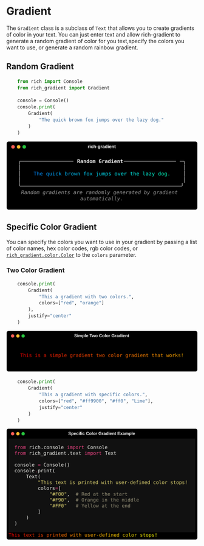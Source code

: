 # Gradient

The `Gradient` class is a subclass of `Text` that allows you to create gradients of color in your text. You can just enter text and allow rich-gradient to generate a random gradient of color for you text,specify the colors you want to use, or generate a random rainbow gradient.

## Random Gradient

```python
    from rich import Console
    from rich_gradient import Gradient

    console = Console()
    console.print(
        Gradient(
            "The quick brown fox jumps over the lazy dog."
        )
    )
```

![Random Gradient](img/random_gradient_example.svg)

## Specific Color Gradient

You can specify the colors you want to use in your gradient by passing a list of color names, hex color codes, rgb color codes, or [`rich_gradient.color.Color`](color.md)  to the `colors` parameter.

### Two Color Gradient

```python
    console.print(
        Gradient(
            "This a gradient with two colors.",
            colors=["red", "orange"]
        ),
        justify="center"
    )
```

![two color gradient](https://raw.githubusercontent.com/maxludden/rich-gradient/3b6e2cb013eda3bcba9dbcdd14c65179d28532da/docs/img/simple_gradient_example.svg)

```python
    console.print(
        Gradient(
            "This a gradient with specific colors.",
            colors=["red", "#ff9900", "#ff0", "Lime"],
            justify="center"
        )
    )
```

![specific color gradient](img/specific_color_gradient.svg)
